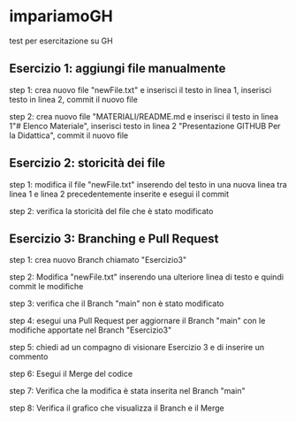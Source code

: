 # impariamoGH
test per esercitazione su GH


## Esercizio 1: aggiungi file manualmente
step 1: crea nuovo file "newFile.txt" e inserisci il testo in linea 1, inserisci testo in linea 2, commit il nuovo file

step 2: crea nuovo file "MATERIALI/README.md e inserisci il testo in linea 1"# Elenco Materiale", inserisci testo in linea 2 "Presentazione GITHUB Per la Didattica", commit il nuovo file

## Esercizio 2: storicità dei file
step 1: modifica il file "newFile.txt" inserendo del testo in una nuova linea tra linea 1 e linea 2 precedentemente inserite e esegui il commit

step 2: verifica la storicità del file che è stato modificato

## Esercizio 3: Branching e Pull Request
step 1: crea nuovo Branch chiamato "Esercizio3"

step 2: Modifica "newFile.txt" inserendo una ulteriore linea di testo e quindi commit le modifiche

step 3: verifica che il Branch "main" non è stato modificato

step 4: esegui una Pull Request per aggiornare il Branch "main" con le modifiche apportate nel Branch "Esercizio3"

step 5: chiedi ad un compagno di visionare Esercizio 3 e di inserire un commento

step 6: Esegui il Merge del codice

step 7: Verifica che la modifica è stata inserita nel Branch "main"

step 8: Verifica il grafico che visualizza il Branch e il Merge
